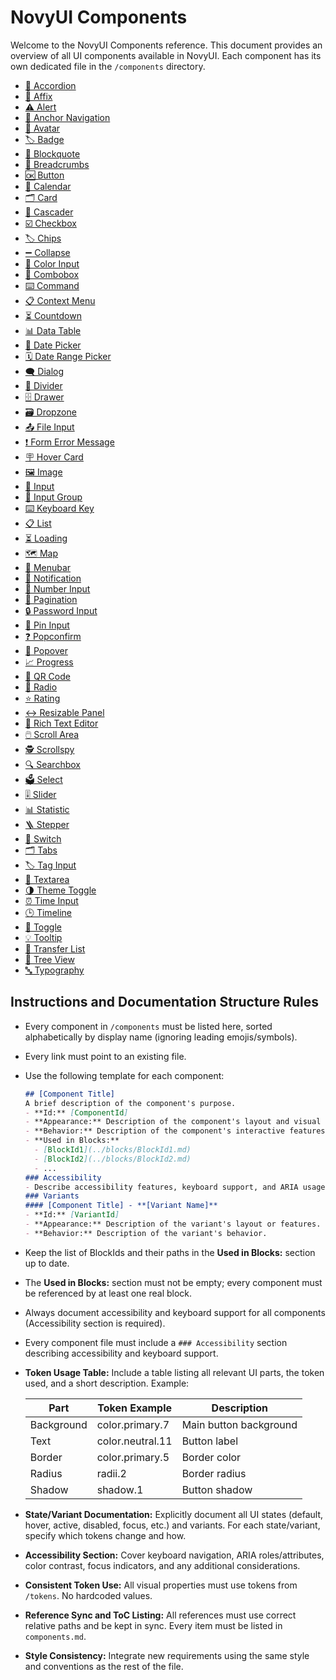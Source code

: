 # NovyUI Components

Welcome to the NovyUI Components reference. This document provides an overview of all UI components available in NovyUI. Each component has its own dedicated file in the `/components` directory.

- [🔽 Accordion](components/Accordion.md)
- [📌 Affix](components/Affix.md)
- [⚠️ Alert](components/Alert.md)
- [🔗 Anchor Navigation](components/AnchorNavigation.md)
- [👤 Avatar](components/Avatar.md)
- [🏷️ Badge](components/Badge.md)
- [💬 Blockquote](components/Blockquote.md)
- [🍞 Breadcrumbs](components/Breadcrumbs.md)
- [🆗 Button](components/Button.md)
- [📅 Calendar](components/Calendar.md)
- [🗂️ Card](components/Card.md)
- [🌲 Cascader](components/Cascader.md)
- [☑️ Checkbox](components/Checkbox.md)
- [🏷️ Chips](components/Chips.md)
- [➖ Collapse](components/Collapse.md)
- [🎨 Color Input](components/ColorInput.md)
- [🧰 Combobox](components/Combobox.md)
- [⌨️ Command](components/Command.md)
- [📋 Context Menu](components/ContextMenu.md)
- [⏳ Countdown](components/Countdown.md)
- [📊 Data Table](components/DataTable.md)
- [📆 Date Picker](components/DatePicker.md)
- [🗓️ Date Range Picker](components/DateRangePicker.md)
- [🗨️ Dialog](components/Dialog.md)
- [🟰 Divider](components/Divider.md)
- [🗄️ Drawer](components/Drawer.md)
- [🗃️ Dropzone](components/Dropzone.md)
- [📤 File Input](components/FileInput.md)
- [❗ Form Error Message](components/FormErrorMessage.md)
- [🪧 Hover Card](components/HoverCard.md)
- [🖼️ Image](components/Image.md)
- [📝 Input](components/Input.md)
- [👥 Input Group](components/InputGroup.md)
- [⌨️ Keyboard Key](components/KeyboardKey.md)
- [📋 List](components/List.md)
- [⏳ Loading](components/Loading.md)
- [🗺️ Map](components/Map.md)
- [🍔 Menubar](components/Menubar.md)
- [🔔 Notification](components/Notification.md)
- [🔢 Number Input](components/NumberInput.md)
- [📄 Pagination](components/Pagination.md)
- [🔒 Password Input](components/PasswordInput.md)
- [🔑 Pin Input](components/PinInput.md)
- [❓ Popconfirm](components/Popconfirm.md)
- [💬 Popover](components/Popover.md)
- [📈 Progress](components/Progress.md)
- [🔳 QR Code](components/QRCode.md)
- [🔘 Radio](components/Radio.md)
- [⭐ Rating](components/Rating.md)
- [↔️ Resizable Panel](components/ResizablePanel.md)
- [📝 Rich Text Editor](components/RichTextEditor.md)
- [🖱️ Scroll Area](components/ScrollArea.md)
- [🕵️ Scrollspy](components/Scrollspy.md)
- [🔍 Searchbox](components/Searchbox.md)
- [🗳️ Select](components/Select.md)
- [🎚️ Slider](components/Slider.md)
- [📊 Statistic](components/Statistic.md)
- [🪜 Stepper](components/Stepper.md)
- [🔀 Switch](components/Switch.md)
- [🗂️ Tabs](components/Tabs.md)
- [🏷️ Tag Input](components/TagInput.md)
- [📝 Textarea](components/Textarea.md)
- [🌗 Theme Toggle](components/ThemeToggle.md)
- [⏰ Time Input](components/TimeInput.md)
- [🕒 Timeline](components/Timeline.md)
- [🔁 Toggle](components/Toggle.md)
- [💡 Tooltip](components/Tooltip.md)
- [🔄 Transfer List](components/TransferList.md)
- [🌳 Tree View](components/TreeView.md)
- [🔤 Typography](components/Typography.md)

## Instructions and Documentation Structure Rules

- Every component in `/components` must be listed here, sorted alphabetically by display name (ignoring leading emojis/symbols).
- Every link must point to an existing file.

- Use the following template for each component:
  ```md
  ## [Component Title]
  A brief description of the component's purpose.
  - **Id:** [ComponentId]
  - **Appearance:** Description of the component's layout and visual elements.
  - **Behavior:** Description of the component's interactive features or logic.
  - **Used in Blocks:**
    - [BlockId1](../blocks/BlockId1.md)
    - [BlockId2](../blocks/BlockId2.md)
    - ...
  ### Accessibility
  - Describe accessibility features, keyboard support, and ARIA usage if relevant.
  ### Variants
  #### [Component Title] - **[Variant Name]**
  - **Id:** [VariantId]
  - **Appearance:** Description of the variant's layout or features.
  - **Behavior:** Description of the variant's behavior.
  ```

- Keep the list of BlockIds and their paths in the **Used in Blocks:** section up to date.
- The **Used in Blocks:** section must not be empty; every component must be referenced by at least one real block.
- Always document accessibility and keyboard support for all components (Accessibility section is required).
- Every component file must include a `### Accessibility` section describing accessibility and keyboard support.

- **Token Usage Table:** Include a table listing all relevant UI parts, the token used, and a short description. Example:

  | Part        | Token Example      | Description                |
  |-------------|-------------------|----------------------------|
  | Background  | color.primary.7   | Main button background     |
  | Text        | color.neutral.11  | Button label               |
  | Border      | color.primary.5   | Border color               |
  | Radius      | radii.2           | Border radius              |
  | Shadow      | shadow.1          | Button shadow              |

- **State/Variant Documentation:** Explicitly document all UI states (default, hover, active, disabled, focus, etc.) and variants. For each state/variant, specify which tokens change and how.

- **Accessibility Section:** Cover keyboard navigation, ARIA roles/attributes, color contrast, focus indicators, and any additional considerations.

- **Consistent Token Use:** All visual properties must use tokens from `/tokens`. No hardcoded values.

- **Reference Sync and ToC Listing:** All references must use correct relative paths and be kept in sync. Every item must be listed in `components.md`.

- **Style Consistency:** Integrate new requirements using the same style and conventions as the rest of the file.
